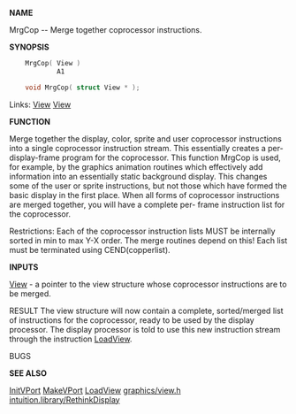
**NAME**

MrgCop -- Merge together coprocessor instructions.

**SYNOPSIS**

```c
    MrgCop( View )
            A1

    void MrgCop( struct View * );

```
Links: [View](_00B8.md) [View](_00B8.md) 

**FUNCTION**

Merge together the display, color, sprite and user coprocessor
instructions into a single coprocessor instruction stream.  This
essentially creates a per-display-frame program for the coprocessor.
This function MrgCop is used, for example, by the graphics animation
routines which effectively add information into an essentially
static background display.  This changes some of the user
or sprite instructions, but not those which have formed the
basic display in the first place.  When all forms of coprocessor
instructions are merged together, you will have a complete per-
frame instruction list for the coprocessor.

Restrictions:  Each of the coprocessor instruction lists MUST be
internally sorted in min to max Y-X order.  The merge routines
depend on this! Each list must be terminated using CEND(copperlist).

**INPUTS**

[View](_00B8.md) - a pointer to the view structure whose coprocessor
instructions are to be merged.

RESULT
The view structure will now contain a complete, sorted/merged
list of instructions for the coprocessor, ready to be used by
the display processor.  The display processor is told to use
this new instruction stream through the instruction [LoadView](../graphics/LoadView.md).

BUGS

**SEE ALSO**

[InitVPort](../graphics/InitVPort.md) [MakeVPort](../graphics/MakeVPort.md) [LoadView](../graphics/LoadView.md) [graphics/view.h](_00B8.md)
[intuition.library/RethinkDisplay](RethinkDisplay.md)
